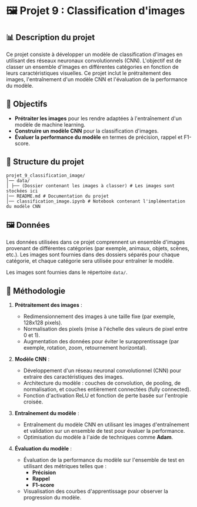 # 🖼️ Projet 9 : Classification d'images

## 📊 Description du projet

Ce projet consiste à développer un modèle de classification d'images en utilisant des réseaux neuronaux convolutionnels (CNN). L'objectif est de classer un ensemble d'images en différentes catégories en fonction de leurs caractéristiques visuelles. Ce projet inclut le prétraitement des images, l'entraînement d'un modèle CNN et l'évaluation de la performance du modèle.

## 🎯 Objectifs

- **Prétraiter les images** pour les rendre adaptées à l'entraînement d'un modèle de machine learning.
- **Construire un modèle CNN** pour la classification d'images.
- **Évaluer la performance du modèle** en termes de précision, rappel et F1-score.

## 📂 Structure du projet

````
projet_9_classification_image/
│── data/
│ ├── (Dossier contenant les images à classer) # Les images sont stockées ici
│── README.md # Documentation du projet
│── classification_image.ipynb # Notebook contenant l'implémentation du modèle CNN
````

## 🖼️ Données

Les données utilisées dans ce projet comprennent un ensemble d'images provenant de différentes catégories (par exemple, animaux, objets, scènes, etc.). Les images sont fournies dans des dossiers séparés pour chaque catégorie, et chaque catégorie sera utilisée pour entraîner le modèle.

Les images sont fournies dans le répertoire `data/`.

## 🔧 Méthodologie

1. **Prétraitement des images** :
   - Redimensionnement des images à une taille fixe (par exemple, 128x128 pixels).
   - Normalisation des pixels (mise à l'échelle des valeurs de pixel entre 0 et 1).
   - Augmentation des données pour éviter le surapprentissage (par exemple, rotation, zoom, retournement horizontal).

2. **Modèle CNN** :
   - Développement d'un réseau neuronal convolutionnel (CNN) pour extraire des caractéristiques des images.
   - Architecture du modèle : couches de convolution, de pooling, de normalisation, et couches entièrement connectées (fully connected).
   - Fonction d'activation ReLU et fonction de perte basée sur l'entropie croisée.

3. **Entraînement du modèle** :
   - Entraînement du modèle CNN en utilisant les images d'entraînement et validation sur un ensemble de test pour évaluer la performance.
   - Optimisation du modèle à l'aide de techniques comme **Adam**.

4. **Évaluation du modèle** :
   - Évaluation de la performance du modèle sur l'ensemble de test en utilisant des métriques telles que :
     - **Précision**
     - **Rappel**
     - **F1-score**
   - Visualisation des courbes d'apprentissage pour observer la progression du modèle.

